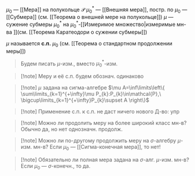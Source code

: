 $\mu_{0}$ — [[Мера]] на полукольце $\mathcal{P}$
$\mu_{0}^{*}$ — [[Внешняя мера]], постр. по $\mu_{0}$ — [[Субмера]] (см. [[Теорема о внешней мере на полукольце]])
$\mu$ — сужение субмеры $\mu_{0}^{*}$ на $\mu_{0}^{*}$-[[Измеримое множество|измеримые мн-ва ]](см. [[Теорема Каратеодори о сужении субмеры]])

$\mu$ называется **с.п.** $\mu_{0}$ (см. [[Теорема о стандартном продолжении меры]])

> Будем писать $\mu$-изм., вместо $\mu_{0}^{*}$-изм.

>[!note] Меру и её с.п. будем обознач. одинаково

>[!note] $\mu$ задана на сигма-алгебре
>$\mu A=\inf\limits\left\{  \sum\limits_{k=1}^{+\infty}\mu P_{k}:P_{k}\in\mathcal{P},\ \bigcup\limits_{k=1}^{+\infty}P_{k}\supset A  \right\}$

>[!note] Применение с.п. к с.п. не даст ничего нового
>Д-во: упр

>[!note] Можно ли продолить меру на более широкий класс мн-в?
>Обычно да, но нет однозначн. продолж.

>[!note] Можно ли по-другому продолжить меру на $\sigma$-алгебру $\mu$-изм. мн-в?
>Если $\mu_{0}$ — [[Сигма-конечная мера]], то нет!

>[!note] Обязательно ли полная мера задана на $\sigma$-алг. $\mu$-изм. мн-в?
>Если $\mu_{0}$ — $\sigma$-конечн., то да.
